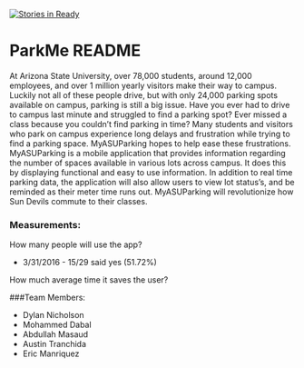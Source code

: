 [![Stories in Ready](https://badge.waffle.io/asu-cis-capstone/parkme.png?label=ready&title=Ready)](https://waffle.io/asu-cis-capstone/parkme)
# ParkMe README

At Arizona State University, over 78,000 students, around 12,000 employees, and over 1 million yearly visitors make their way to campus. Luckily not all of these people drive, but with only 24,000 parking spots available on campus, parking is still a big issue. Have you ever had to drive to campus last minute and struggled to find a parking spot? Ever missed a class because you couldn’t find parking in time? Many students and visitors who park on campus experience long delays and frustration while trying to find a parking space. MyASUParking hopes to help ease these frustrations. MyASUParking is a mobile application that provides information regarding the number of spaces available in various lots across campus. It does this by displaying functional and easy to use information. In addition to real time parking data, the application will also allow users to view lot status’s, and be reminded as their meter time runs out. MyASUParking will revolutionize how Sun Devils commute to their classes.

### Measurements:

How many people will use the app?
 - 3/31/2016 - 15/29 said yes (51.72%)

How much average time it saves the user?

###Team Members:

- Dylan Nicholson
- Mohammed Dabal
- Abdullah Masaud
- Austin Tranchida
- Eric Manriquez
